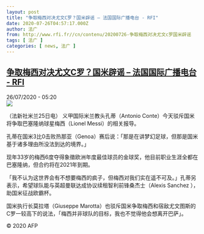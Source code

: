 ```yaml
---
layout: post
title: "争取梅西对决尤文C罗？国米辟谣 – 法国国际广播电台 - RFI"
date: 2020-07-26T04:57:17.000Z
author: 法广
from: http://www.rfi.fr//cn/contenu/20200726-争取梅西对决尤文c罗国米辟谣
tags: [ 法广 ]
categories: [ news, 法广 ]
---
```

<!--1595739437000-->
[争取梅西对决尤文C罗？国米辟谣 – 法国国际广播电台 - RFI](http://www.rfi.fr//cn/contenu/20200726-%E4%BA%89%E5%8F%96%E6%A2%85%E8%A5%BF%E5%AF%B9%E5%86%B3%E5%B0%A4%E6%96%87c%E7%BD%97%E5%9B%BD%E7%B1%B3%E8%BE%9F%E8%B0%A3)
------

<div>
<div>26/07/2020 - 05:20</div><img src="https://s.rfi.fr/media/display/c30ce3c6-cef7-11ea-b334-005056a98db9/w:310/p:16x9/spo0001b.200726112004.jpg"><div class="t-content__body u-clearfix"><div class="m-interstitial"></div><p>（法新社米兰25日电）    义甲国际米兰教头孔蒂（Antonio Conte）今天驳斥国米将争取巴塞隆纳球星梅西（Lionel Messi）的相关报导。</p><p>    孔蒂在国米3比0击败热那亚（Genoa）赛后说：「那是在讲梦幻足球，但那是国米基于诸多理由所没法到达的境界。」</p><p>    现年33岁的梅西6度夺得象徵欧洲年度最佳球员的金球奖，他目前职业生涯全都在巴塞隆纳，但合约将在2021年到期。</p><p>    「我不认为这世界会有不想要梅西的疯子，但梅西对我们实在遥不可及。」孔蒂另表示，希望球队能与英超曼联达成协议续租智利前锋桑杰士（Alexis Sanchez ），助国米征战欧霸杯。</p><p>    国米执行长莫拉塔（Giuseppe Marotta）也驳斥国米争取梅西和宿敌尤文图斯的C罗一较高下的说法，「梅西并非球队的目标，我也不觉得他会想离开巴萨」。</p><p class="t-copyright">© 2020 AFP</p>        </div>
</div>
